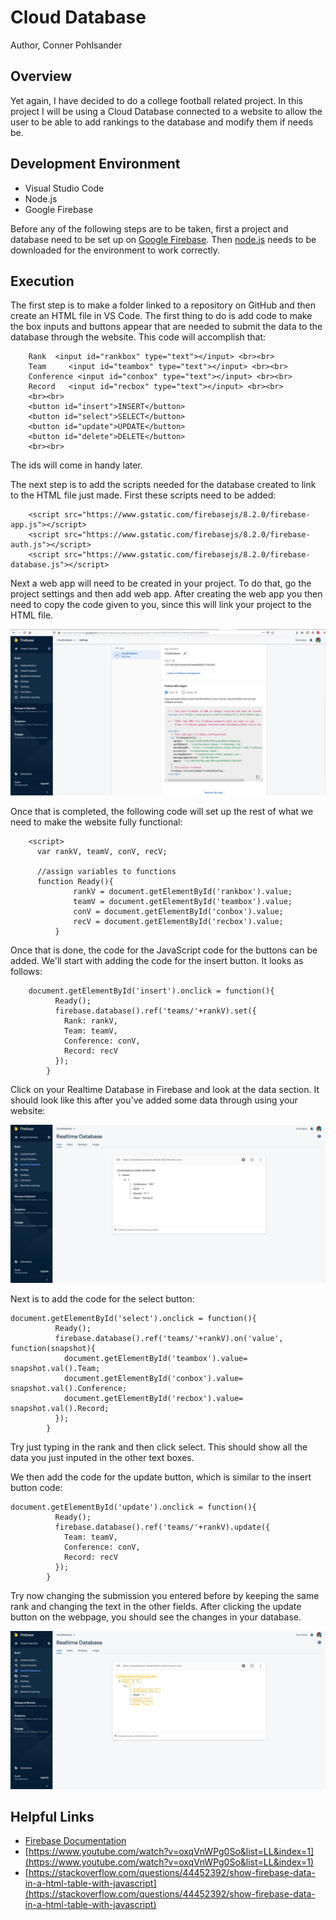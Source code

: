 # Cloud Database

Author, Conner Pohlsander

## Overview

Yet again, I have decided to do a college football related project. In this project I will be using a Cloud Database connected to a website to allow the user to be able to add rankings to the database and modify them if needs be.

## Development Environment

* Visual Studio Code
* Node.js
* Google Firebase

Before any of the following steps are to be taken, first a project and database need to be set up on [Google Firebase](https://console.firebase.google.com/). Then [node.js](https://nodejs.org/en/) needs to be downloaded for the environment to work correctly.

## Execution

The first step is to make a folder linked to a repository on GitHub and then create an HTML file in VS Code. The first thing to do is add code to make the box inputs and buttons appear that are needed to submit the data to the database through the website. This code will accomplish that:

```
    Rank  <input id="rankbox" type="text"></input> <br><br>
    Team     <input id="teambox" type="text"></input> <br><br>
    Conference <input id="conbox" type="text"></input> <br><br>
    Record   <input id="recbox" type="text"></input> <br><br>
    <br><br>
    <button id="insert">INSERT</button>
    <button id="select">SELECT</button>
    <button id="update">UPDATE</button>
    <button id="delete">DELETE</button>
    <br><br>
```

The ids will come in handy later.

The next step is to add the scripts needed for the database created to link to the HTML file just made. First these scripts need to be added:
```
    <script src="https://www.gstatic.com/firebasejs/8.2.0/firebase-app.js"></script>
    <script src="https://www.gstatic.com/firebasejs/8.2.0/firebase-auth.js"></script>
    <script src="https://www.gstatic.com/firebasejs/8.2.0/firebase-database.js"></script>
```

Next a web app will need to be created in your project. To do that, go the project settings and then add web app. After creating the web app you then need to copy the code given to you, since this will link your project to the HTML file. 

![Screenshot of Firebase settings](1a.jpg)

Once that is completed, the following code will set up the rest of what we need to make the website fully functional:

```
    <script> 
      var rankV, teamV, conV, recV;

      //assign variables to functions
      function Ready(){
              rankV = document.getElementById('rankbox').value;
              teamV = document.getElementById('teambox').value;
              conV = document.getElementById('conbox').value;
              recV = document.getElementById('recbox').value;
          }
```

Once that is done, the code for the JavaScript code for the buttons can be added. We'll start with adding the code for the insert button. It looks as follows:

```
    document.getElementById('insert').onclick = function(){
          Ready();
          firebase.database().ref('teams/'+rankV).set({
            Rank: rankV,
            Team: teamV,
            Conference: conV,
            Record: recV
          });
        }
```

Click on your Realtime Database in Firebase and look at the data section. It should look like this after you've added some data through using your website:

![Screenshot of Realtime Database - Insert](2a.jpg)

Next is to add the code for the select button:

```
document.getElementById('select').onclick = function(){
          Ready();
          firebase.database().ref('teams/'+rankV).on('value', function(snapshot){
            document.getElementById('teambox').value= snapshot.val().Team;
            document.getElementById('conbox').value= snapshot.val().Conference;
            document.getElementById('recbox').value= snapshot.val().Record;
          });
        }
```

Try just typing in the rank and then click select. This should show all the data you just inputed in the other text boxes.

We then add the code for the update button, which is similar to the insert button code:
```
document.getElementById('update').onclick = function(){
          Ready();
          firebase.database().ref('teams/'+rankV).update({
            Team: teamV,
            Conference: conV,
            Record: recV
          });
        }
```

Try now changing the submission you entered before by keeping the same rank and changing the text in the other fields. After clicking the update button on the webpage, you should see the changes in your database.

![Screenshot of Realtime Database - Update](3a.jpg)


## Helpful Links

* [Firebase Documentation](https://firebase.google.com/docs/database)
* [https://www.youtube.com/watch?v=oxqVnWPg0So&list=LL&index=1](https://www.youtube.com/watch?v=oxqVnWPg0So&list=LL&index=1)
* [https://stackoverflow.com/questions/44452392/show-firebase-data-in-a-html-table-with-javascript](https://stackoverflow.com/questions/44452392/show-firebase-data-in-a-html-table-with-javascript)
